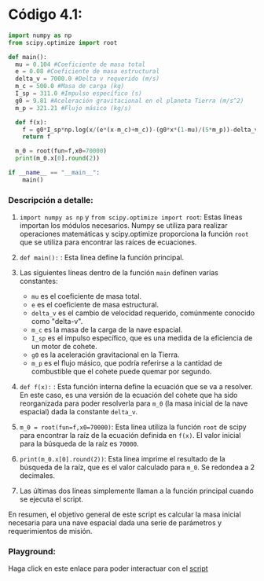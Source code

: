 # Código 4.1:

```python title="Determinación numérica de m_0 para empuje en pozos gravitacionales"
import numpy as np 
from scipy.optimize import root

def main():
  mu = 0.104 #Coeficiente de masa total
  e = 0.08 #Coeficiente de masa estructural
  delta_v = 7000.0 #Delta v requerido (m/s)
  m_c = 500.0 #Masa de carga (kg)
  I_sp = 311.0 #Impulso específico (s)
  g0 = 9.81 #Aceleración gravitacional en el planeta Tierra (m/s^2)
  m_p = 321.21 #Flujo másico (kg/s)

  def f(x):
    f = g0*I_sp*np.log(x/(e*(x-m_c)+m_c))-(g0*x*(1-mu)/(5*m_p))-delta_v
    return f

  m_0 = root(fun=f,x0=70000)
  print(m_0.x[0].round(2))

if __name__ == "__main__":
    main()
```
### Descripción a detalle:

1. `import numpy as np` y `from scipy.optimize import root`: Estas líneas importan los módulos necesarios. Numpy se utiliza para realizar operaciones matemáticas y scipy.optimize proporciona la función `root` que se utiliza para encontrar las raíces de ecuaciones.

2. `def main():` : Esta línea define la función principal.

3. Las siguientes líneas dentro de la función `main` definen varias constantes:
    - `mu` es el coeficiente de masa total.
    - `e` es el coeficiente de masa estructural.
    - `delta_v` es el cambio de velocidad requerido, comúnmente conocido como "delta-v".
    - `m_c` es la masa de la carga de la nave espacial.
    - `I_sp` es el impulso específico, que es una medida de la eficiencia de un motor de cohete.
    - `g0` es la aceleración gravitacional en la Tierra.
    - `m_p` es el flujo másico, que podría referirse a la cantidad de combustible que el cohete puede quemar por segundo.

4. `def f(x):` : Esta función interna define la ecuación que se va a resolver. En este caso, es una versión de la ecuación del cohete que ha sido reorganizada para poder resolverla para `m_0` (la masa inicial de la nave espacial) dada la constante `delta_v`.

5. `m_0 = root(fun=f,x0=70000)`: Esta línea utiliza la función `root` de scipy para encontrar la raíz de la ecuación definida en `f(x)`. El valor inicial para la búsqueda de la raíz es `70000`.

6. `print(m_0.x[0].round(2))`: Esta línea imprime el resultado de la búsqueda de la raíz, que es el valor calculado para `m_0`. Se redondea a 2 decimales.

7. Las últimas dos líneas simplemente llaman a la función principal cuando se ejecuta el script.

En resumen, el objetivo general de este script es calcular la masa inicial necesaria para una nave espacial dada una serie de parámetros y requerimientos de misión.

### Playground:

Haga click en este enlace para poder interactuar con el [script](https://replit.com/@SantiagoAcua3/Determinacion-numerica-de-m0-para-empuje-en-pozos-gravitacio#main.py)


